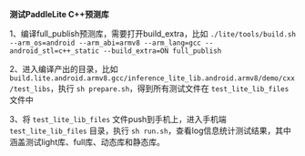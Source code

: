 **测试PaddleLite C++预测库**

1、编译full_publish预测库，需要打开build_extra，比如 `./lite/tools/build.sh --arm_os=android --arm_abi=armv8 --arm_lang=gcc --android_stl=c++_static --build_extra=ON full_publish`

2、进入编译产出的目录，比如 `build.lite.android.armv8.gcc/inference_lite_lib.android.armv8/demo/cxx/test_libs`，执行 `sh prepare.sh`，得到所有测试文件在 `test_lite_lib_files` 文件中

3、将 `test_lite_lib_files` 文件push到手机上，进入手机端 `test_lite_lib_files` 目录，执行 `sh run.sh`，查看log信息统计测试结果，其中涵盖测试light库、full库、动态库和静态库。
